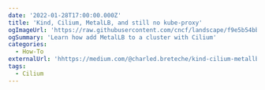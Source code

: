 ```yaml
---
date: '2022-01-28T17:00:00.000Z'
title: 'Kind, Cilium, MetalLB, and still no kube-proxy'
ogImageUrl: 'https://raw.githubusercontent.com/cncf/landscape/f9e5b54bbd9b99d624e10ac8e6468fa45ebefb98/hosted_logos/metallb.svg'
ogSummary: 'Learn how add MetalLB to a cluster with Cilium'
categories:
  - How-To
externalUrl: 'hhttps://medium.com/@charled.breteche/kind-cilium-metallb-and-no-kube-proxy-a9fe66ddfad6'
tags:
  - Cilium
---
```


